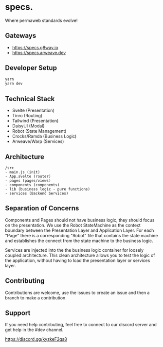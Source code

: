 # specs.

Where permaweb standards evolve!

## Gateways

* https://specs.g8way.io
* https://specs.arweave.dev

## Developer Setup

```sh
yarn
yarn dev
```

## Technical Stack

* Svelte (Presentation)
* Tinro (Routing)
* Tailwind (Presentation)
* DaisyUI (Modal)
* Robot (State Management)
* Crocks/Ramda (Business Logic)
* Arweave/Warp (Services)

## Architecture

```
/src
- main.js (init)
- App.svelte (router)
- pages (pages/views)
- components (components)
- lib (business logic - pure functions)
- services (Backend Services)
```

## Separation of Concerns

Components and Pages should not have business logic, they should focus on the presentation. We use the Robot StateMachine as the context boundary between the Presentation Layer and Application Layer. For each "Page" there is a corresponding "Robot" file that contains the state machine and establishes the connect from the state machine to the business logic.

Services are injected into the the business logic container for loosely coupled architecture. This clean architecture allows you to test the logic of the application, without having to load the presentation layer or services layer.

## Contributing

Contributions are welcome, use the issues to create an issue and then a branch to make a contribution.

## Support

If you need help contributing, feel free to connect to our discord server and get help in the #dev channel.

https://discord.gg/kyzkeF2qs8
